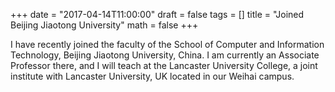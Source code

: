 +++
date = "2017-04-14T11:00:00"
draft = false
tags = []
title = "Joined Beijing Jiaotong University"
math = false
+++

I have recently joined the faculty of the School of Computer and Information Technology, Beijing Jiaotong University, China. I am currently an Associate Professor there, and I will teach at the Lancaster University College, a joint institute with Lancaster University, UK located in our Weihai campus. 


